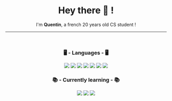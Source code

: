 <h1 align="center">Hey there 👋 !</h1>

<p align="center">I'm <b>Quentin</b>, a french 20 years old CS student !</p>

---

<br>

<h3 align="center">🖥️ - Languages - 🖥️</h3>

<p align="center">
    <img src="https://img.shields.io/badge/Python-14354C?style=for-the-badge&logo=python&logoColor=white"/> 
    <img src="https://img.shields.io/badge/Java-ED8B00?style=for-the-badge&logo=java&logoColor=white"/>
    <img src="https://img.shields.io/badge/HTML5-E34F26?style=for-the-badge&logo=html5&logoColor=white"/> 
    <img src="https://img.shields.io/badge/CSS3-1572B6?style=for-the-badge&logo=css3&logoColor=white"/>
    <img src="https://img.shields.io/badge/Shell_Script-121011?style=for-the-badge&logo=gnu-bash&logoColor=white"/>
    <img src="https://img.shields.io/badge/MySQL-00000F?style=for-the-badge&logo=mysql&logoColor=white"/> 
    <img src="https://img.shields.io/badge/C%23-239120?style=for-the-badge&logo=c-sharp&logoColor=white"/>
</p>

<h3 align="center">📚 - Currently learning - 📚</h3>

<p align="center">
    <img src="https://img.shields.io/badge/React-20232A?style=for-the-badge&logo=react&logoColor=61DAFB"/> 
    <img src="https://img.shields.io/badge/Flask-000000?style=for-the-badge&logo=flask&logoColor=white"/> 
    <img src="https://img.shields.io/badge/C-00599C?style=for-the-badge&logo=c&logoColor=white"/> 
</p>


